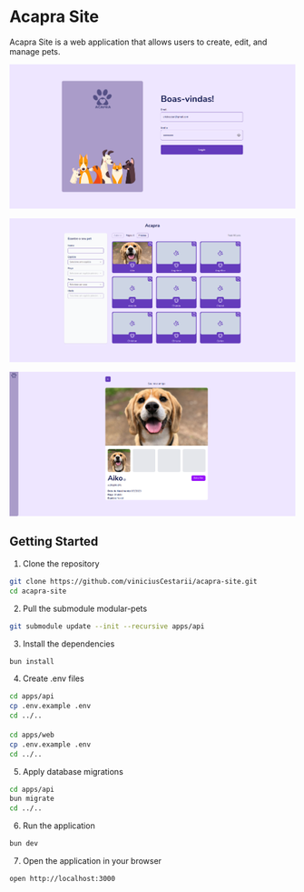 # Acapra Site

Acapra Site is a web application that allows users to create, edit, and manage pets.

![Acapra Login](./images/acapra-login.png)

![Acapra Home](./images/acapra-pet-list.png)

![Acapra Pet](./images/acapra-pet.png)

## Getting Started

1. Clone the repository

```bash
git clone https://github.com/viniciusCestarii/acapra-site.git
cd acapra-site
```

2. Pull the submodule modular-pets

```bash
git submodule update --init --recursive apps/api
```

3. Install the dependencies

```bash
bun install
```

4. Create .env files

```bash
cd apps/api
cp .env.example .env
cd ../..

cd apps/web
cp .env.example .env
cd ../..
```

5. Apply database migrations

```bash
cd apps/api
bun migrate
cd ../..
```

6. Run the application

```bash
bun dev
```

7. Open the application in your browser

```bash
open http://localhost:3000
``` 